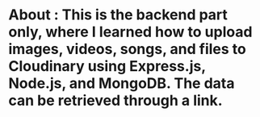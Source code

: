  # About : This is the backend part only, where I learned how to upload images, videos, songs, and files to Cloudinary using Express.js, Node.js, and MongoDB. The data can be retrieved through a link.
